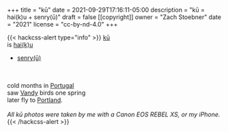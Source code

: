 +++
title = "kū"
date = 2021-09-29T17:16:11-05:00
description = "kū = hai(k)u + senry(ū)"
draft = false
[[copyright]]
  owner = "Zach Stoebner"
  date = "2021"
  license = "cc-by-nd-4.0"
+++

{{< hackcss-alert type="info" >}} 
<a href="/notes/haiku-senryu">kū</a>
<br>
is  <a href="/categories/haiku">hai(k)u</a>
<br>
+ <a href="/categories/senryu">senry(ū)</a>

<br>
<br>
cold months in <a href="/kus/portugues">Portugal</a> 
<br>
saw <a href="/kus/spring-summer-2019">Vandy</a> birds one spring
<br>
later fly to <a href="/kus/spring-summer-2020">Portland</a>.  

<br>
<br> 
<i>All kū photos were taken by me with a Canon EOS REBEL XS, or my iPhone.</i>
{{< /hackcss-alert >}}
